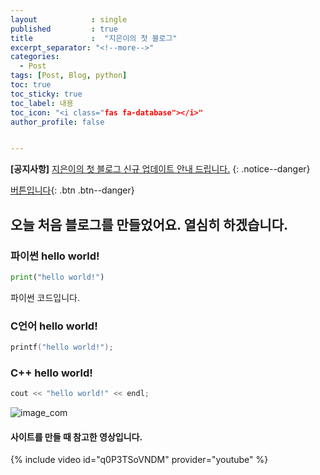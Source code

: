```yaml
---
layout            : single
published         : true
title             :  "지은이의 첫 블로그"
excerpt_separator: "<!--more-->"
categories:
  - Post
tags: [Post, Blog, python]
toc: true
toc_sticky: true
toc_label: 내용
toc_icon: "<i class="fas fa-database"></i>"
author_profile: false


---
```


**[공지사항]** [지은이의 첫 블로그 신규 업데이트 안내 드립니다.](http://mmistakes.github.io/minimal-mistakes/docs/quick-start-guide/)
{: .notice--danger}


[버튼입니다](https://jieun-im.github.io/post/first/){: .btn .btn--danger}

## 오늘 처음 블로그를 만들었어요. 열심히 하겠습니다.

### 파이썬 hello world!


```python
print("hello world!")
```

파이썬 코드입니다.

### C언어 hello world!


```c
printf("hello world!");
```

### C++ hello world!


```c++
cout << "hello world!" << endl;
```

![image_com]({{site.url}}/images/2023-03-23-first/image_com.jpg)

#### 사이트를 만들 때 참고한 영상입니다.
{% include video id="q0P3TSoVNDM" provider="youtube" %}
